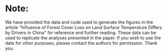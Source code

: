 # Note:
We have provided the data and code used to generate the figures in the article "Influence of Forest Cover Loss on Land Surface Temperature Differs by Drivers in China" for reference and further reading. These data can be used to replicate the analyses presented in the paper. If you wish to use the data for other purposes, please contact the authors for permission. Thank you.
